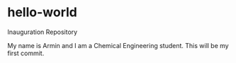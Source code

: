 # hello-world
Inauguration Repository

My name is Armin and I am a Chemical Engineering student. This will be my first commit.

